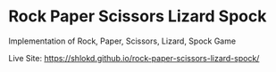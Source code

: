 # Rock Paper Scissors Lizard Spock

Implementation of Rock, Paper, Scissors, Lizard, Spock Game

Live Site: https://shlokd.github.io/rock-paper-scissors-lizard-spock/
